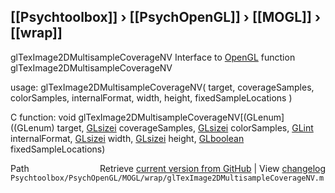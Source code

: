 ## [[Psychtoolbox]] &#8250; [[PsychOpenGL]] &#8250; [[MOGL]] &#8250; [[wrap]]

glTexImage2DMultisampleCoverageNV  Interface to [OpenGL](OpenGL) function glTexImage2DMultisampleCoverageNV  
  
usage:  glTexImage2DMultisampleCoverageNV( target, coverageSamples, colorSamples, internalFormat, width, height, fixedSampleLocations )  
  
C function:  void glTexImage2DMultisampleCoverageNV[(GLenum]((GLenum) target, [GLsizei](GLsizei) coverageSamples, [GLsizei](GLsizei) colorSamples, [GLint](GLint) internalFormat, [GLsizei](GLsizei) width, [GLsizei](GLsizei) height, [GLboolean](GLboolean) fixedSampleLocations)  




<div class="code_header" style="text-align:right;">
  <span style="float:left;">Path&nbsp;&nbsp;</span> <span class="counter">Retrieve <a href=
  "https://raw.github.com/Psychtoolbox-3/Psychtoolbox-3/beta/Psychtoolbox/PsychOpenGL/MOGL/wrap/glTexImage2DMultisampleCoverageNV.m">current version from GitHub</a> | View <a href=
  "https://github.com/Psychtoolbox-3/Psychtoolbox-3/commits/beta/Psychtoolbox/PsychOpenGL/MOGL/wrap/glTexImage2DMultisampleCoverageNV.m">changelog</a></span>
</div>
<div class="code">
  <code>Psychtoolbox/PsychOpenGL/MOGL/wrap/glTexImage2DMultisampleCoverageNV.m</code>
</div>

